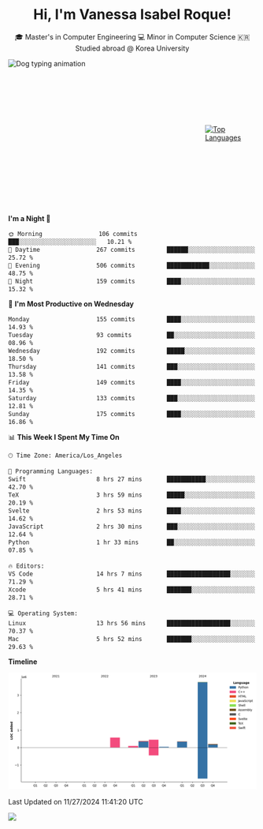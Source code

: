 <h1 align="center">Hi, I'm Vanessa Isabel Roque!</h1>

<p align="center"> 🎓 Master's in Computer Engineering 💻 Minor in Computer Science 🇰🇷 Studied abroad @ Korea University <br></p>
<div style="display: flex; justify-content: center; align-items: center;">
  <img src="https://cdn.dribbble.com/users/859807/screenshots/6284055/benny_typing_1.gif" width="400" height="300" alt="Dog typing animation">
  <a href="https://github.com/anuraghazra/github-readme-stats">
    <img src="https://github-readme-stats.vercel.app/api/top-langs/?username=vroque19" alt="Top Languages" width="400" height="300">
  </a>
</div>

 
<!--START_SECTION:waka-->
**I'm a Night 🦉** 

```text
🌞 Morning                106 commits         ███░░░░░░░░░░░░░░░░░░░░░░   10.21 % 
🌆 Daytime                267 commits         ██████░░░░░░░░░░░░░░░░░░░   25.72 % 
🌃 Evening                506 commits         ████████████░░░░░░░░░░░░░   48.75 % 
🌙 Night                  159 commits         ████░░░░░░░░░░░░░░░░░░░░░   15.32 % 
```
📅 **I'm Most Productive on Wednesday** 

```text
Monday                   155 commits         ████░░░░░░░░░░░░░░░░░░░░░   14.93 % 
Tuesday                  93 commits          ██░░░░░░░░░░░░░░░░░░░░░░░   08.96 % 
Wednesday                192 commits         █████░░░░░░░░░░░░░░░░░░░░   18.50 % 
Thursday                 141 commits         ███░░░░░░░░░░░░░░░░░░░░░░   13.58 % 
Friday                   149 commits         ████░░░░░░░░░░░░░░░░░░░░░   14.35 % 
Saturday                 133 commits         ███░░░░░░░░░░░░░░░░░░░░░░   12.81 % 
Sunday                   175 commits         ████░░░░░░░░░░░░░░░░░░░░░   16.86 % 
```


📊 **This Week I Spent My Time On** 

```text
🕑︎ Time Zone: America/Los_Angeles

💬 Programming Languages: 
Swift                    8 hrs 27 mins       ███████████░░░░░░░░░░░░░░   42.70 % 
TeX                      3 hrs 59 mins       █████░░░░░░░░░░░░░░░░░░░░   20.19 % 
Svelte                   2 hrs 53 mins       ████░░░░░░░░░░░░░░░░░░░░░   14.62 % 
JavaScript               2 hrs 30 mins       ███░░░░░░░░░░░░░░░░░░░░░░   12.64 % 
Python                   1 hr 33 mins        ██░░░░░░░░░░░░░░░░░░░░░░░   07.85 % 

🔥 Editors: 
VS Code                  14 hrs 7 mins       ██████████████████░░░░░░░   71.29 % 
Xcode                    5 hrs 41 mins       ███████░░░░░░░░░░░░░░░░░░   28.71 % 

💻 Operating System: 
Linux                    13 hrs 56 mins      ██████████████████░░░░░░░   70.37 % 
Mac                      5 hrs 52 mins       ███████░░░░░░░░░░░░░░░░░░   29.63 % 
```

**Timeline**

![Lines of Code chart](https://raw.githubusercontent.com/vroque19/vroque19/main/assets/bar_graph.png)


 Last Updated on 11/27/2024 11:41:20 UTC
<!--END_SECTION:waka-->
![](https://komarev.com/ghpvc/?username=vroque19&color=b2a3dc&style=flat-square)
